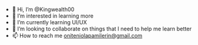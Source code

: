 - 👋 Hi, I’m @Kingwealth00
- 👀 I’m interested in learning more 
- 🌱 I’m currently learning UI/UX
- 💞️ I’m looking to collaborate on things that I need to help me learn better
- 📫 How to reach me oniteniolapamilerin@gmail.com

<!---
Kingwealth00/Kingwealth00 is a ✨ special ✨ repository because its `README.md` (this file) appears on your GitHub profile.
You can click the Preview link to take a look at your changes.
--->
